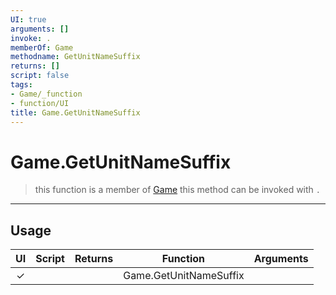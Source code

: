 ```yaml
---
UI: true
arguments: []
invoke: .
memberOf: Game
methodname: GetUnitNameSuffix
returns: []
script: false
tags:
- Game/_function
- function/UI
title: Game.GetUnitNameSuffix
---
```

# Game.GetUnitNameSuffix
> this function is a member of [Game](civ-6/lua/Game.md)
> this method can be invoked with `.`
-----
## Usage
|  UI | Script | Returns | Function | Arguments |
|:---:|:------:|-------:|:--------:|:---------|
|✓| ||Game.GetUnitNameSuffix||
